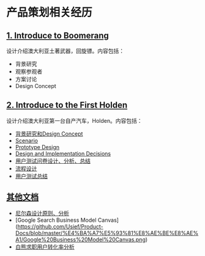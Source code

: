 # 产品策划相关经历

## [1. Introduce to Boomerang](https://github.com/Usief/Product-Docs/blob/master/Introduce%20Boomerang)
设计介绍澳大利亚土著武器，回旋镖。内容包括：
  * 背景研究
  * 观察参观者
  * 方案讨论
  * Design Concept
  
## [2. Introduce to the First Holden](https://github.com/Usief/Product-Docs/tree/master/Introduce%20the%20First%20Holden)
设计介绍澳大利亚第一台自产汽车，Holden。内容包括：
  * [背景研究和Design Concept](https://github.com/Usief/Product-Docs/blob/master/Introduce%20the%20First%20Holden/Introduction.pdf)
  * [Scenario](https://github.com/Usief/Product-Docs/blob/master/Introduce%20the%20First%20Holden/Scenario.pdf)
  * [Prototype Design](https://github.com/Usief/Product-Docs/blob/master/Introduce%20the%20First%20Holden/Prototype.pdf)
  * [Design and Implementation Decisions](https://github.com/Usief/Product-Docs/blob/master/Introduce%20the%20First%20Holden/Design%20and%20implementation%20decisions.pdf)
  * [用户测试问卷设计、分析、总结](https://github.com/Usief/Product-Docs/blob/master/Introduce%20the%20First%20Holden/Questionaire%20and%20Discussion.pdf)
  * [流程设计](https://github.com/Usief/Product-Docs/blob/master/Introduce%20the%20First%20Holden/Evaluation%20script.pdf)
  * [用户测试总结](https://github.com/Usief/Product-Docs/blob/master/Introduce%20the%20First%20Holden/User%20Test.pdf)
  
## [其他文档](https://github.com/Usief/Product-Docs/tree/master/%E4%BA%A7%E5%93%81%E8%AE%BE%E8%AE%A1)
 * [尼尔森设计原则、分析](https://github.com/Usief/Product-Docs/blob/master/%E4%BA%A7%E5%93%81%E8%AE%BE%E8%AE%A1/%E5%B0%BC%E5%B0%94%E6%A3%AE%E5%8D%81%E6%9D%A1%E8%AE%BE%E8%AE%A1%E5%8E%9F%E5%88%99%E8%84%91%E5%9B%BE.png)
 * [Google Search Business Model Canvas] (https://github.com/Usief/Product-Docs/blob/master/%E4%BA%A7%E5%93%81%E8%AE%BE%E8%AE%A1/Google%20Business%20Model%20Canvas.png)
 * [白熊求职用户转化率分析](https://github.com/Usief/Product-Docs/blob/master/%E4%BA%A7%E5%93%81%E8%AE%BE%E8%AE%A1/%E7%99%BD%E7%86%8A%E6%B1%82%E8%81%8C%E7%94%A8%E6%88%B7%E8%BD%AC%E5%8C%96%E7%8E%87%E5%88%86%E6%9E%90.pdf)
